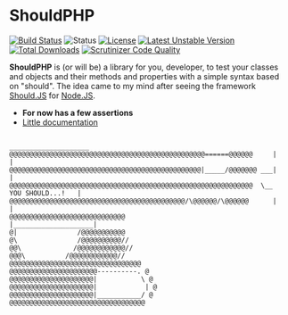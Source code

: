 ShouldPHP
=========
[![Build Status](https://travis-ci.org/GabrielJMJ/ShouldPHP.svg?branch=dev)](https://travis-ci.org/GabrielJMJ/ShouldPHP) ![Status](https://img.shields.io/badge/status-development-blue.svg?style=flat) [![License](https://img.shields.io/packagist/l/gabrieljmj/should-php.svg)](https://packagist.org/packages/gabrieljmj/should-php) [![Latest Unstable Version](https://img.shields.io/badge/unstable-dev--dev-orange.svg)](https://packagist.org/packages/gabrieljmj/should-php) [![Total Downloads](https://img.shields.io/packagist/dt/gabrieljmj/should-php.svg)](https://packagist.org/packages/gabrieljmj/should-php) [![Scrutinizer Code Quality](https://img.shields.io/scrutinizer/g/gabrieljmj/shouldphp.svg)](https://scrutinizer-ci.com/g/GabrielJMJ/ShouldPHP/?branch=dev)

**ShouldPHP** is (or will be) a library for you, developer, to test your classes and objects and their methods and properties with a simple syntax based on "should". The idea came to my mind after seeing the framework [Should.JS](https://github.com/shouldjs/should.js) for [Node.JS](nodejs.org).

* **For now has a few assertions**
* [Little documentation](https://github.com/GabrielJMJ/ShouldPHP/documentation)
```
                                                                   ____________________
@@@@@@@@@@@@@@@@@@@@@@@@@@@@@@@@@@@@@@@@@@@@@@@@@======@@@@@@     |                    |
@@@@@@@@@@@@@@@@@@@@@@@@@@@@@@@@@@@@@@@@@@@@@@@@|_____/@@@@@@@ ___|                    |
@@@@@@@@@@@@@@@@@@@@@@@@@@@@@@@@@@@@@@@@@@@@@@@@@@@@@@@@@@@@@  \__    YOU SHOULD...!   |
@@@@@@@@@@@@@@@@@@@@@@@@@@@@@@@@@@@@@@@@@@@@/\@@@@@@/\@@@@@@      |                    |
@@@@@@@@@@@@@@@@@@@@@@@@@@@@@                                     |____________________|
@|               /@@@@@@@@@@@
@\               /@@@@@@@@@@//
@@\             /@@@@@@@@@@@@//
@@@\          /@@@@@@@@@@@@//
@@@@@@@@@@@@@@@@@@@@@@@@@@@@@@@@@
@@@@@@@@@@@@@@@@@@@@@@----------. @
@@@@@@@@@@@@@@@@@@@@@|           \ @
@@@@@@@@@@@@@@@@@@@@@|            | @
@@@@@@@@@@@@@@@@@@@@@|___________/ @
@@@@@@@@@@@@@@@@@@@@@@@@@@@@@@@@@@
```